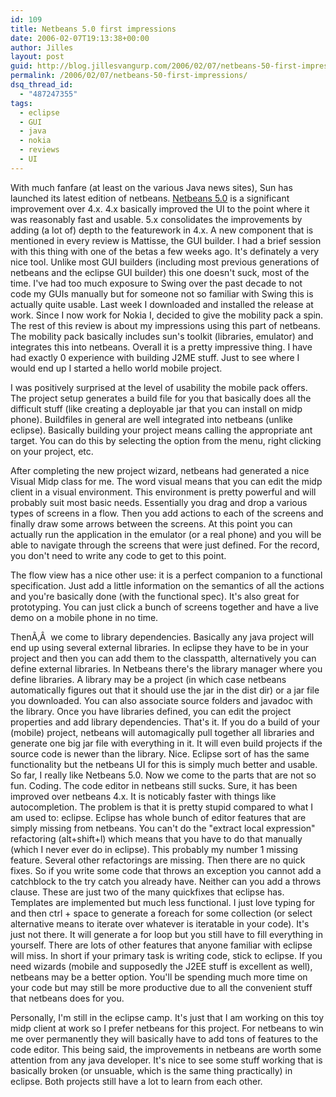 ```yaml
---
id: 109
title: Netbeans 5.0 first impressions
date: 2006-02-07T19:13:38+00:00
author: Jilles
layout: post
guid: http://blog.jillesvangurp.com/2006/02/07/netbeans-50-first-impressions/
permalink: /2006/02/07/netbeans-50-first-impressions/
dsq_thread_id:
  - "487247355"
tags:
  - eclipse
  - GUI
  - java
  - nokia
  - reviews
  - UI
---
```

With much fanfare (at least on the various Java news sites), Sun has launched its latest edition of netbeans. [Netbeans 5.0](http://www.netbeans.org) is a significant improvement over 4.x. 4.x basically improved the UI to the point where it was reasonably fast and usable. 5.x consolidates the improvements by adding (a lot of) depth to the featurework in 4.x. A new component that is mentioned in every review is Mattisse, the GUI builder. I had a brief session with this thing with one of the betas a few weeks ago. It's definately a very nice tool. Unlike most GUI builders (including most previous generations of netbeans and the eclipse GUI builder) this one doesn't suck, most of the time. I've had too much exposure to Swing over the past decade to not code my GUIs manually but for someone not so familiar with Swing this is actually quite usable.
Last week I downloaded and installed the release at work. Since I now work for Nokia I, decided to give the mobility pack a spin. The rest of this review is about my impressions using this part of netbeans. The mobility pack basically includes sun's toolkit (libraries, emulator) and integrates this into netbeans. Overall it is a pretty impressive thing. I have had exactly 0 experience with building J2ME stuff. Just to see where I would end up I started a hello world mobile project.

I was positively surprised at the level of usability the mobile pack offers. The project setup generates a build file for you that basically does all the difficult stuff (like creating a deployable jar that you can install on midp phone). Buildfiles in general are well integrated into netbeans (unlike eclipse). Basically building your project means calling the appropriate ant target. You can do this by selecting the option from the menu, right clicking on your project, etc.

After completing the new project wizard, netbeans had generated a nice Visual Midp class for me. The word visual means that you can edit the midp client in a visual environment. This environment is pretty powerful and will probably suit most basic needs. Essentially you drag and drop a various types of screens in a flow. Then you add actions to each of the screens and finally draw some arrows between the screens. At this point you can actually run the application in the emulator (or a real phone) and you will be able to navigate through the screens that were just defined. For the record, you don't need to write any code to get to this point.

The flow view has a nice other use: it is a perfect companion to a functional specification. Just add a little information on the semantics of all the actions and you're basically done (with the functional spec). It's also great for prototyping. You can just click a bunch of screens together and have a live demo on a mobile phone in no time.

ThenÃ‚Â  we come to library dependencies. Basically any java project will end up using several external libraries. In eclipse they have to be in your project and then you can add them to the classpatth, alternatively you can define external libraries. In Netbeans there's the library manager where you define libraries. A library may be a project (in which case netbeans automatically figures out that it should use the jar in the dist dir) or a jar file you downloaded. You can also associate source folders and javadoc with the library. Once you have libraries defined, you can edit the project properties and add library dependencies. That's it. If you do a build of your (mobile) project, netbeans will automagically pull together all libraries and generate one big jar file with everything in it. It will even build projects if the source code is newer than the library. Nice. Eclipse sort of has the same functionality but the netbeans UI for this is simply much better and usable.
So far, I really like Netbeans 5.0. Now we come to the parts that are not so fun. Coding. The code editor in netbeans still sucks. Sure, it has been improved over netbeans 4.x. It is noticably faster with things like autocompletion. The problem is that it is pretty stupid compared to what I am used to: eclipse. Eclipse has whole bunch of editor features that are simply missing from netbeans. You can't do the "extract local expression" refactoring (alt+shift+l) which means that you have to do that manually (which I never ever do in eclipse). This probably my number 1 missing feature. Several other refactorings are missing. Then there are no quick fixes. So if you write some code that throws an exception you cannot add a catchblock to the try catch you already have. Neither can you add a throws clause. These are just two of the many quickfixes that eclipse has. Templates are implemented but much less functional. I just love typing for and then ctrl + space to generate a foreach for some collection (or select alternative means to iterate over whatever is iteratable in your code). It's just not there. It will generate a for loop but you still have to fill everything in yourself. There are lots of other features that anyone familiar with eclipse will miss.
In short if your primary task is writing code, stick to eclipse. If you need wizards (mobile and supposedly the J2EE stuff is excellent as well), netbeans may be a better option. You'll be spending much more time on your code but may still be more productive due to all the convenient stuff that netbeans does for you.

Personally, I'm still in the eclipse camp. It's just that I am working on this toy midp client at work so I prefer netbeans for this project. For netbeans to win me over permanently they will basically have to add tons of features to the code editor. This being said, the improvements in netbeans are worth some attention from any java developer. It's nice to see some stuff working that is basically broken (or unsuable, which is the same thing practically) in eclipse. Both projects still have a lot to learn from each other.